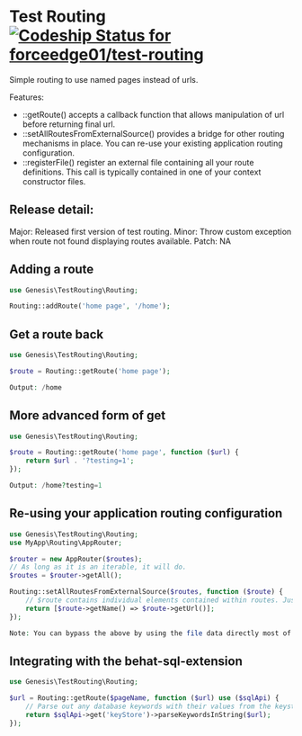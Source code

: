 Test Routing [ ![Codeship Status for forceedge01/test-routing](https://app.codeship.com/projects/2ff83fb0-1a47-0136-0f11-2a3b31bf5093/status?branch=master)](https://app.codeship.com/projects/284254)
============

Simple routing to use named pages instead of urls.

Features:
- ::getRoute() accepts a callback function that allows manipulation of url before returning final url.
- ::setAllRoutesFromExternalSource() provides a bridge for other routing mechanisms in place. You can re-use your existing application routing configuration.
- ::registerFile() register an external file containing all your route definitions. This call is typically contained in one of your context constructor files.

Release detail:
---------------
Major: Released first version of test routing.
Minor: Throw custom exception when route not found displaying routes available.
Patch: NA

Adding a route
---------------

```php
use Genesis\TestRouting\Routing;

Routing::addRoute('home page', '/home');
```

Get a route back
----------------

```php
use Genesis\TestRouting\Routing;

$route = Routing::getRoute('home page');

Output: /home
```

More advanced form of get
-------------------------

```php
use Genesis\TestRouting\Routing;

$route = Routing::getRoute('home page', function ($url) {
    return $url . '?testing=1';
});

Output: /home?testing=1
```

Re-using your application routing configuration
-----------------------------------------------

```php
use Genesis\TestRouting\Routing;
use MyApp\Routing\AppRouter;

$router = new AppRouter($routes);
// As long as it is an iterable, it will do.
$routes = $router->getAll();

Routing::setAllRoutesFromExternalSource($routes, function ($route) {
    // $route contains individual elements contained within routes. Just return the name and the url.
    return [$route->getName() => $route->getUrl()];
});

Note: You can bypass the above by using the file data directly most of the time.
```

Integrating with the behat-sql-extension
----------------------------------------

```php
use Genesis\TestRouting\Routing;

$url = Routing::getRoute($pageName, function ($url) use ($sqlApi) {
    // Parse out any database keywords with their values from the keystore for dynamic URLs.
    return $sqlApi->get('keyStore')->parseKeywordsInString($url);
});
```
